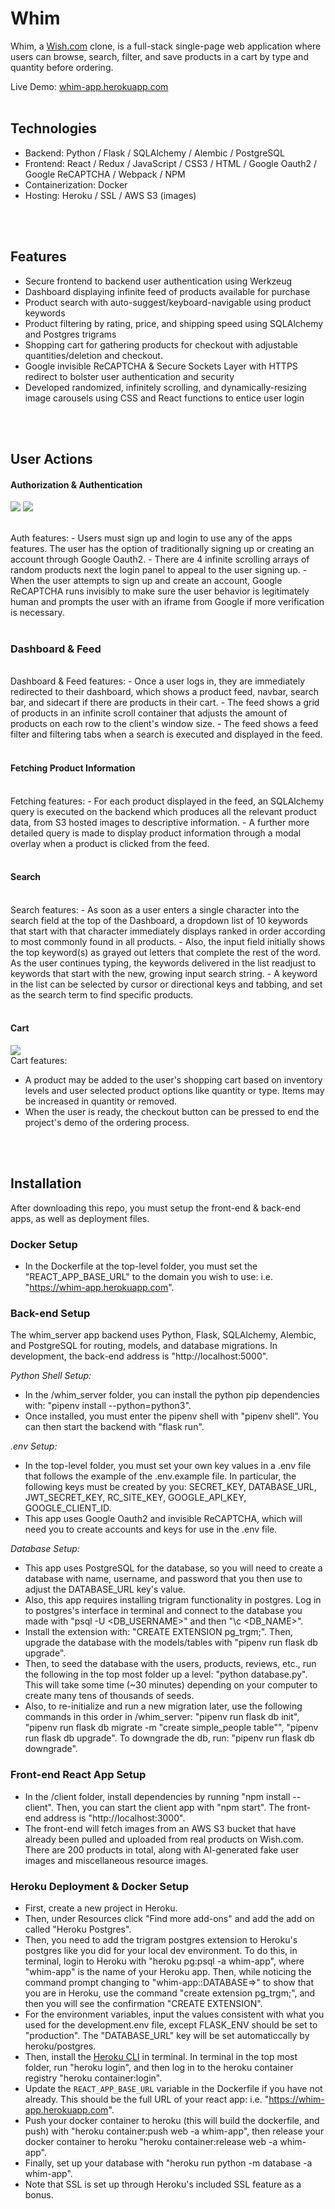 # Whim
Whim, a [Wish.com](https://whim-app.herokuapp.com/) clone, is a full-stack single-page web application where users can browse, search, filter, and save products in a cart by type and quantity before ordering.

Live Demo: [whim-app.herokuapp.com](https://whim-app.herokuapp.com/)
<br />
<br />

## Technologies
* Backend: Python / Flask / SQLAlchemy / Alembic / PostgreSQL
* Frontend: React / Redux / JavaScript / CSS3 / HTML / Google Oauth2 / Google ReCAPTCHA / Webpack / NPM
* Containerization: Docker
* Hosting: Heroku / SSL / AWS S3 (images)
<br />
<br />

## Features
* Secure frontend to backend user authentication using Werkzeug
* Dashboard displaying infinite feed of products available for purchase
* Product search with auto-suggest/keyboard-navigable using product keywords
* Product filtering by rating, price, and shipping speed using SQLAlchemy and Postgres trigrams
* Shopping cart for gathering products for checkout with adjustable quantities/deletion and checkout.
* Google invisible ReCAPTCHA & Secure Sockets Layer with HTTPS redirect to bolster user authentication and security
* Developed randomized, infinitely scrolling, and dynamically-resizing image carousels using CSS and React functions to entice user login
<br />
<br />

## User Actions
#### Authorization & Authentication
![](https://rme-portfolio.s3-us-west-2.amazonaws.com/whim-dynamic-1.gif)
![](https://rme-portfolio.s3-us-west-2.amazonaws.com/whim-dynamic-2.gif)
<!-- ![](https://rme-portfolio.s3-us-west-2.amazonaws.com/whim-signup-recaptcha-s-1.gif) -->
<br />
Auth features:
- Users must sign up and login to use any of the apps features.  The user has the option of traditionally signing up or creating an account through Google Oauth2.  
- There are 4 infinite scrolling arrays of random products next the login panel to appeal to the user signing up.  
- When the user attempts to sign up and create an account, Google ReCAPTCHA runs invisibly to make sure the user behavior is legitimately human and prompts the user with an iframe from Google if more verification is necessary.
<br />
<br />

### Dashboard & Feed
<!-- ![](https://rme-portfolio.s3-us-west-2.amazonaws.com/whim-scroll-1.gif) -->
<!-- ![](https://rme-portfolio.s3-us-west-2.amazonaws.com/whim-filter-1.gif) -->
<br />
Dashboard & Feed features:
- Once a user logs in, they are immediately redirected to their dashboard, which shows a product feed, navbar, search bar, and sidecart if there are products in their cart. 
- The feed shows a grid of products in an infinite scroll container that adjusts the amount of products on each row to the client's window size.  
- The feed shows a feed filter and filtering tabs when a search is executed and displayed in the feed.
<br />
<br />

#### Fetching Product Information
<!-- ![](https://rme-portfolio.s3-us-west-2.amazonaws.com/whim-select-product-1.gif) -->
<br />
Fetching features:
- For each product displayed in the feed, an SQLAlchemy query is executed on the backend which produces all the relevant product data, from S3 hosted images to descriptive information.  
- A further more detailed query is made to display product information through a modal overlay when a product is clicked from the feed.
<br />
<br />

#### Search
<!-- ![](https://rme-portfolio.s3-us-west-2.amazonaws.com/whim-search-1.gif) -->
<br />
Search features:
- As soon as a user enters a single character into the search field at the top of the Dashboard, a dropdown list of 10 keywords that start with that character immediately displays ranked in order according to most commonly found in all products.  
- Also, the input field initially shows the top keyword(s) as grayed out letters that complete the rest of the word.  As the user continues typing, the keywords delivered in the list readjust to keywords that start with the new, growing input search string.  
- A keyword in the list can be selected by cursor or directional keys and tabbing, and set as the search term to find specific products.
<br />
<br />

#### Cart
![](https://rme-portfolio.s3-us-west-2.amazonaws.com/whim-checkout-1.gif)
<br />
Cart features:
- A product may be added to the user's shopping cart based on inventory levels and user selected product options like quantity or type.  Items may be increased in quantity or removed.  
- When the user is ready, the checkout button can be pressed to end the project's demo of the ordering process.
<br />
<br />

## Installation
After downloading this repo, you must setup the front-end & back-end apps, as well as deployment files.
### Docker Setup
- In the Dockerfile at the top-level folder, you must set the "REACT_APP_BASE_URL" to the domain you wish to use: i.e. "https://whim-app.herokuapp.com".

### Back-end Setup
The whim_server app backend uses Python, Flask, SQLAlchemy, Alembic, and PostgreSQL for routing, models, and database migrations.  In development, the back-end address is "http://localhost:5000".

*Python Shell Setup:*
- In the /whim_server folder, you can install the python pip dependencies with: "pipenv install --python=python3".
- Once installed, you must enter the pipenv shell with "pipenv shell".  You can then start the backend with "flask run".

*.env Setup:*
- In the top-level folder, you must set your own key values in a .env file that follows the example of the .env.example file.  In particular, the following keys must be created by you: SECRET_KEY, DATABASE_URL, JWT_SECRET_KEY, RC_SITE_KEY, GOOGLE_API_KEY, GOOGLE_CLIENT_ID.  
- This app uses Google Oauth2 and invisible ReCAPTCHA, which will need you to create accounts and keys for use in the .env file.

*Database Setup:* 
- This app uses PostgreSQL for the database, so you will need to create a database with name, username, and password that you then use to adjust the DATABASE_URL key's value.  
- Also, this app requires installing trigram functionality in postgres.  Log in to postgres's interface in terminal and connect to the database you made with "psql -U <DB_USERNAME>" and then "\c <DB_NAME>".  
- Install the extension with: "CREATE EXTENSION pg_trgm;".   Then, upgrade the database with the models/tables with "pipenv run flask db upgrade".
- Then, to seed the database with the users, products, reviews, etc., run the following in the top most folder up a level: "python database.py".  This will take some time (~30 minutes) depending on your computer to create many tens of thousands of seeds.  
- Also, to re-initialize and run a new migration later, use the following commands in this order in /whim_server: "pipenv run flask db init", "pipenv run flask db migrate -m "create simple_people table"", "pipenv run flask db upgrade".  To downgrade the db, run: "pipenv run flask db downgrade".

### **Front-end React App Setup**
- In the /client folder, install dependencies by running "npm install --client".  Then, you can start the client app with "npm start".  The front-end address is "http://localhost:3000".  
- The front-end will fetch images from an AWS S3 bucket that have already been pulled and uploaded from real products on Wish.com.  There are 200 products in total, along with AI-generated fake user images and miscellaneous resource images.

### **Heroku Deployment & Docker Setup**
- First, create a new project in Heroku.  
- Then, under Resources click "Find more add-ons" and add the add on called "Heroku Postgres".  
- Then, you need to add the trigram postgres extension to Heroku's postgres like you did for your local dev environment.  To do this, in terminal, login to Heroku with "heroku pg:psql -a whim-app", where "whim-app" is the name of your Heroku app.  Then, while noticing the command prompt changing to "whim-app::DATABASE=>" to show that you are in Heroku, use the command "create extension pg_trgm;", and then you will see the confirmation "CREATE EXTENSION".
- For the environment variables, input the values consistent with what you used for the development.env file, except FLASK_ENV should be set to "production".  The "DATABASE_URL" key will be set automaticcally by heroku/postgres.  
- Then, install the [Heroku CLI](https://devcenter.heroku.com/articles/heroku-command-line) in terminal.  In terminal in the top most folder, run "heroku login", and then log in to the heroku container registry "heroku container:login".  
- Update the `REACT_APP_BASE_URL` variable in the Dockerfile if you have not already.  This should be the full URL of your react app: i.e. "https://whim-app.herokuapp.com".  
- Push your docker container to heroku (this will build the dockerfile, and push) with "heroku container:push web -a whim-app", then release your docker container to heroku "heroku container:release web -a whim-app".  
- Finally, set up your database with "heroku run python -m database -a whim-app".
- Note that SSL is set up through Heroku's included SSL feature as a bonus.